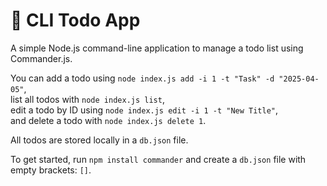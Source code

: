 # 📝 CLI Todo App

A simple Node.js command-line application to manage a todo list using Commander.js.  

You can add a todo using `node index.js add -i 1 -t "Task" -d "2025-04-05"`,  
list all todos with `node index.js list`,  
edit a todo by ID using `node index.js edit -i 1 -t "New Title"`,  
and delete a todo with `node index.js delete 1`. 

All todos are stored locally in a `db.json` file.

To get started, run `npm install commander` and create a `db.json` file with empty brackets: `[]`.
